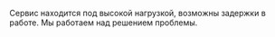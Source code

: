Сервис находится под высокой нагрузкой, возможны задержки в работе. Мы работаем над решением проблемы.
